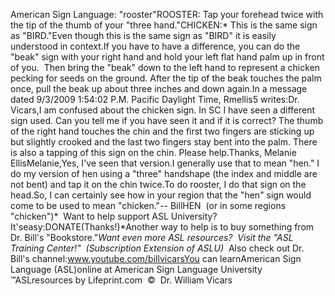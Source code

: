 American Sign 
Language: "rooster"ROOSTER: Tap your forehead twice 
with the tip of the thumb of your "three hand."CHICKEN:*
  This is the same sign as "BIRD."Even though this is the same sign as "BIRD" it is easily understood in 
  context.If you have to have a difference, you can do the "beak" sign with your right 
  hand and hold your left flat hand palm up in front of you.  Then bring 
  the "beak" down to the left hand to represent a chicken pecking for seeds on 
  the ground. After the tip of the beak touches the palm once, pull the beak up 
  about three inches and down again.In a message dated 9/3/2009 1:54:02 P.M. Pacific Daylight Time, Rmellis5 
writes:Dr. Vicars,I am confused about the chicken sign. In SC I have seen a different sign used. 
Can you tell me if you have seen it and if it is correct? The thumb of the right 
hand touches the chin and the first two fingers are sticking up but slightly 
crooked and the last two fingers stay bent into the palm. There is also a 
tapping of this sign on the chin. Please help.Thanks, Melanie EllisMelanie,Yes, I've seen that version.I generally use that to mean "hen." I do my version of hen using a "three" 
handshape (the index and middle are not bent) and tap it on the chin twice.To do rooster, I do that sign on the head.So, I can certainly see how in your region that the "hen" sign would come to be 
used to mean "chicken."-- BillHEN  (or in some regions "chicken")* 
Want to help support ASL University?  It'seasy:DONATE(Thanks!)*Another way to help is to buy something from Dr. Bill's "Bookstore."*Want even more ASL resources?  Visit the "ASL Training Center!"  (Subscription 
Extension of ASLU)*  Also check out Dr. Bill's channel:www.youtube.com/billvicarsYou can learnAmerican Sign Language (ASL)online at American Sign Language University ™ASLresources by Lifeprint.com  ©  Dr. William Vicars
